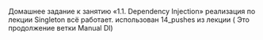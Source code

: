 Домашнее задание к занятию «1.1. Dependency Injection»
реализация по лекции Singleton
всё работает. использован 14_pushes  из лекции 
( Это продолжение ветки  Manual Dl)